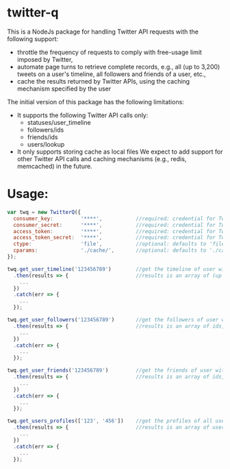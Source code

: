 # twitter-q
This is a NodeJs package for handling Twitter API requests with the following support:
- throttle the frequency of requests to comply with free-usage limit imposed by Twitter,
- automate page turns to retrieve complete records, e.g., all (up to 3,200) tweets on a user's timeline, all followers and friends of a user, etc.,
- cache the results returned by Twitter APIs, using the caching mechanism specified by the user

The initial version of this package has the following limitations:
- It supports the following Twitter API calls only:
  - statuses/user_timeline
  - followers/ids
  - friends/ids
  - users/lookup
- It only supports storing cache as local files
We expect to add support for other Twitter API calls and caching mechanisms (e.g., redis, memcached) in the future.

# Usage:
```js
var twq = new TwitterQ({
  consumer_key:         '****',           //required: credential for Twitter APIs
  consumer_secret:      '****',           //required: credential for Twitter APIs
  access_token:         '****',           //required: credential for Twitter APIs
  access_token_secret:  '****',           //required: credential for Twitter APIs
  ctype:                'file',           //optional: defaults to 'file'
  cparams:              './cache/',       //optional: defaults to './cache/' for 'file'
});

twq.get_user_timeline('123456789')        //get the timeline of user with id '123456789', returns a promise
  .then(results => {                      //results is an array of (up to 3,200) tweets, each an object in Twitter API format
    ...
  })
  .catch(err => {
    ...
  });

twq.get_user_followers('123456789')       //get the followers of user with id '123456789', returns a promise
  .then(results => {                      //results is an array of ids, each a string
    ...
  })
  .catch(err => {
    ...
  });

twq.get_user_friends('123456789')         //get the friends of user with id '123456789', returns a promise
  .then(results => {                      //results is an array of ids, each a string
    ...
  })
  .catch(err => {
    ...
  });

twq.get_users_profiles(['123', '456'])    //get the profiles of all users in the array, returns a promise
  .then(results => {                      //results is an array of user objects, each containing keys such as id_str, screen_name, location, etc.
    ...
  })
  .catch(err => {
    ...
  });
```
